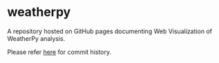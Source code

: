 # weatherpy
A repository hosted on GitHub pages documenting Web Visualization of WeatherPy analysis.

Please refer [here](https://github.com/sasidhy1/hw_repo/commits/master/web-mod9) for commit history.

